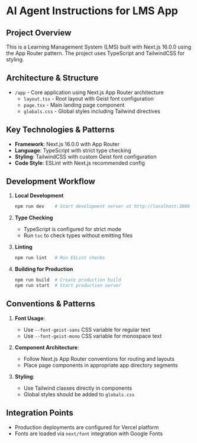 # AI Agent Instructions for LMS App

## Project Overview

This is a Learning Management System (LMS) built with Next.js 16.0.0 using the App Router pattern. The project uses TypeScript and TailwindCSS for styling.

## Architecture & Structure

- `/app` - Core application using Next.js App Router architecture
  - `layout.tsx` - Root layout with Geist font configuration
  - `page.tsx` - Main landing page component
  - `globals.css` - Global styles including Tailwind directives

## Key Technologies & Patterns

- **Framework**: Next.js 16.0.0 with App Router
- **Language**: TypeScript with strict type checking
- **Styling**: TailwindCSS with custom Geist font configuration
- **Code Style**: ESLint with Next.js recommended config

## Development Workflow

1. **Local Development**

   ```bash
   npm run dev    # Start development server at http://localhost:3000
   ```

2. **Type Checking**

   - TypeScript is configured for strict mode
   - Run `tsc` to check types without emitting files

3. **Linting**

   ```bash
   npm run lint   # Run ESLint checks
   ```

4. **Building for Production**
   ```bash
   npm run build  # Create production build
   npm run start  # Start production server
   ```

## Conventions & Patterns

1. **Font Usage**:

   - Use `--font-geist-sans` CSS variable for regular text
   - Use `--font-geist-mono` CSS variable for monospace text

2. **Component Architecture**:

   - Follow Next.js App Router conventions for routing and layouts
   - Place page components in appropriate app directory segments

3. **Styling**:
   - Use Tailwind classes directly in components
   - Global styles should be added to `globals.css`

## Integration Points

- Production deployments are configured for Vercel platform
- Fonts are loaded via `next/font` integration with Google Fonts
